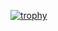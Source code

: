 
[![trophy](https://github-profile-trophy.vercel.app/EnricoValastro=ryo-ma)](https://github.com/ryo-ma/github-profile-trophy)

